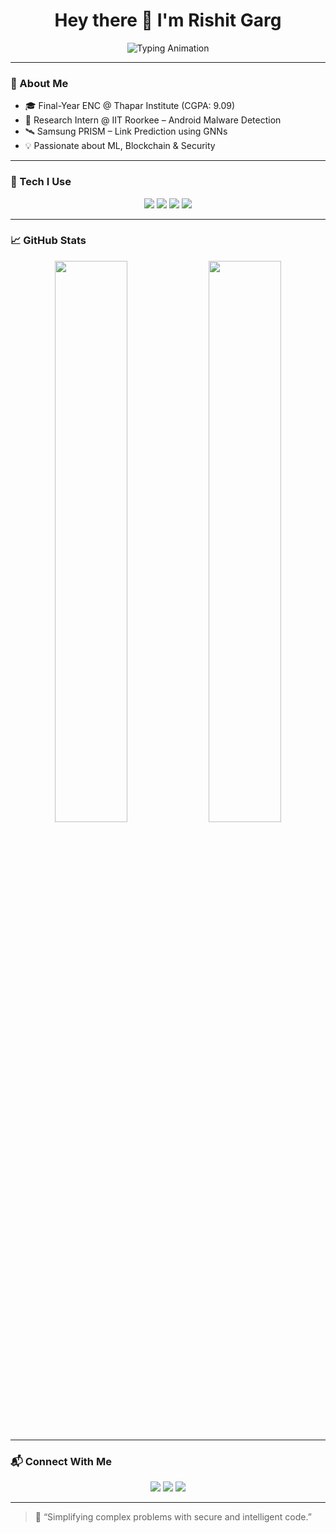 <h1 align="center">Hey there 👋 I'm Rishit Garg</h1>

<p align="center">
  <img src="https://readme-typing-svg.demolab.com?font=Fira+Code&weight=500&size=24&duration=3500&pause=1000&center=true&vCenter=true&multiline=true&width=1000&height=103&lines=Blockchain+%F0%9F%94%90+%7C+AI+%F0%9F%A4%96+%7C+Android+Security+%F0%9F%93%B1;Final+Year+ENC+Student+%40+Thapar+Institute;Research+Intern+at+IIT+Roorkee+%7C+Samsung+PRISM+Contributor" alt="Typing Animation" />
</p>


---

### 🧠 About Me

- 🎓 Final-Year ENC @ Thapar Institute (CGPA: 9.09)  
- 🔬 Research Intern @ IIT Roorkee – Android Malware Detection  
- 🛰 Samsung PRISM – Link Prediction using GNNs  
- 💡 Passionate about ML, Blockchain & Security

---

### 🚀 Tech I Use

<p align="center">
  <img src="https://img.shields.io/badge/Python-3776AB?style=for-the-badge&logo=python&logoColor=white" />
  <img src="https://img.shields.io/badge/Solidity-363636?style=for-the-badge&logo=solidity&logoColor=white" />
  <img src="https://img.shields.io/badge/Android-3DDC84?style=for-the-badge&logo=android&logoColor=white" />
  <img src="https://img.shields.io/badge/ML-Scikit--Learn-F7931E?style=for-the-badge&logo=scikit-learn&logoColor=white" />
</p>

---

### 📈 GitHub Stats

<p align="center">
  <img src="https://github-readme-stats.vercel.app/api?username=LovingRishit&show_icons=true&theme=tokyonight&hide=issues" width="48%" />
  <img src="https://github-readme-streak-stats.herokuapp.com/?user=LovingRishit&theme=tokyonight" width="48%" />
</p>

---

### 📬 Connect With Me

<p align="center">
  <a href="mailto:rgarg4_be22@thapar.edu"><img src="https://img.shields.io/badge/Email-D14836?style=for-the-badge&logo=gmail&logoColor=white" /></a>
  <a href="https://linkedin.com/in/rishit-garg-59730622b"><img src="https://img.shields.io/badge/LinkedIn-0077B5?style=for-the-badge&logo=linkedin&logoColor=white" /></a>
  <a href="https://github.com/LovingRishit"><img src="https://img.shields.io/badge/GitHub-333333?style=for-the-badge&logo=github&logoColor=white" /></a>
</p>

---

> 🧩 “Simplifying complex problems with secure and intelligent code.”

